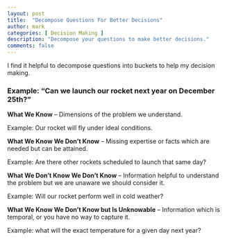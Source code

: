 ```yaml
---
layout: post
title:  "Decompose Questions For Better Decisions"
author: mark
categories: [ Decision Making ]
description: "Decompose your questions to make better decisions."
comments: false
---
```


I find it helpful to decompose questions into buckets to help my decision making.


### Example: “Can we launch our rocket next year on December 25th?”

**What We Know** – Dimensions of the problem we understand. 

Example: Our rocket will fly under ideal conditions.

**What We Know We Don’t Know** – Missing expertise or facts which are needed but can be attained. 

Example: Are there other rockets scheduled to launch that same day?

**What We Don’t Know We Don’t Know** – Information helpful to understand the problem but we are unaware we should consider it. 

Example: Will our rocket perform well in cold weather?

**What We Know We Don’t Know but Is Unknowable** – Information which is temporal, or you have no way to capture it. 

Example: what will the exact temperature for a given day next year?
